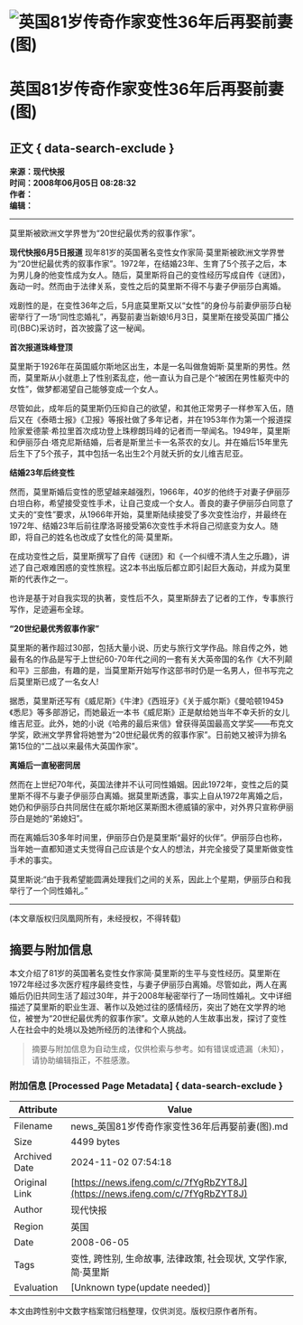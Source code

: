 # ![英国81岁传奇作家变性36年后再娶前妻(图)](https://x0.ifengimg.com/ucms/2019_38/AC5B8A2AE18AB61C7067AFFDBBCD12D16295DDA2_w121_h75.jpg)

# 英国81岁传奇作家变性36年后再娶前妻(图)

## 正文 { data-search-exclude }


**来源：现代快报**  
**时间：2008年06月05日 08:28:32**  
**作者：**  
**编辑：**  

---

莫里斯被欧洲文学界誉为“20世纪最优秀的叙事作家”。

**现代快报6月5日报道** 现年81岁的英国著名变性女作家简·莫里斯被欧洲文学界誉为“20世纪最优秀的叙事作家”。1972年，在结婚23年、生育了5个孩子之后，本为男儿身的他变性成为女人。随后，莫里斯将自己的变性经历写成自传《谜团》，轰动一时。然而由于法律关系，变性之后的莫里斯不得不与妻子伊丽莎白离婚。

戏剧性的是，在变性36年之后，5月底莫里斯又以“女性”的身份与前妻伊丽莎白秘密举行了一场“同性恋婚礼”，再娶前妻当新娘!6月3日，莫里斯在接受英国广播公司(BBC)采访时，首次披露了这一秘闻。

**首次报道珠峰登顶**

莫里斯于1926年在英国威尔斯地区出生，本是一名叫做詹姆斯·莫里斯的男性。然而，莫里斯从小就患上了性别紊乱症，他一直认为自己是个“被困在男性躯壳中的女性”，做梦都渴望自己能够变成一个女人。

尽管如此，成年后的莫里斯仍压抑自己的欲望，和其他正常男子一样参军入伍，随后又在《泰晤士报》《卫报》等报社做了多年记者，并在1953年作为第一个报道探险家爱德蒙·希拉里首次成功登上珠穆朗玛峰的记者而一举闻名。1949年，莫里斯和伊丽莎白·塔克尼斯结婚，后者是斯里兰卡一名茶农的女儿。并在婚后15年里先后生下了5个孩子，其中包括一名出生2个月就夭折的女儿维吉尼亚。

**结婚23年后终变性**

然而，莫里斯婚后变性的愿望越来越强烈，1966年，40岁的他终于对妻子伊丽莎白坦白称，希望接受变性手术，让自己变成一个女人。善良的妻子伊丽莎白同意了丈夫的“变性”要求，从1966年开始，莫里斯陆续接受了多次变性治疗，并最终在1972年、结婚23年后前往摩洛哥接受第6次变性手术将自己彻底变为女人。随即，将自己的姓名也改成了女性化的简·莫里斯。

在成功变性之后，莫里斯撰写了自传《谜团》和《一个纠缠不清人生之乐趣》，讲述了自己艰难困惑的变性旅程。这2本书出版后都立即引起巨大轰动，并成为莫里斯的代表作之一。

也许是基于对自我实现的执著，变性后不久，莫里斯辞去了记者的工作，专事旅行写作，足迹遍布全球。

**“20世纪最优秀叙事作家”**

莫里斯的著作超过30部，包括大量小说、历史与旅行文学作品。除自传之外，她最有名的作品是写于上世纪60-70年代之间的一套有关大英帝国的名作《大不列颠和平》三部曲，有趣的是，当莫里斯开始写作这部书时仍是一名男人，但书写完之后莫里斯已成了一名女人!

据悉，莫里斯还写有《威尼斯》《牛津》《西班牙》《关于威尔斯》《曼哈顿1945》《悉尼》等多部游记，而她最近一本书《威尼斯》正是献给她当年不幸夭折的女儿维吉尼亚。此外，她的小说《哈弗的最后来信》曾获得英国最高文学奖——布克文学奖，欧洲文学界曾将她誉为“20世纪最优秀的叙事作家”。日前她又被评为排名第15位的“二战以来最伟大英国作家”。

**离婚后一直秘密同居**

然而在上世纪70年代，英国法律并不认可同性婚姻。因此1972年，变性之后的莫里斯不得不与妻子伊丽莎白离婚。据莫里斯透露，事实上自从1972年离婚之后，她仍和伊丽莎白共同居住在威尔斯地区莱斯图木德威镇的家中，对外界只宣称伊丽莎白是她的“弟媳妇”。

而在离婚后30多年时间里，伊丽莎白仍是莫里斯“最好的伙伴”。伊丽莎白也称，当年她一直都知道丈夫觉得自己应该是个女人的想法，并完全接受了莫里斯做变性手术的事实。

莫里斯说:“由于我希望能圆满处理我们之间的关系，因此上个星期，伊丽莎白和我举行了一个同性婚礼。”

---

(本文章版权归凤凰网所有，未经授权，不得转载)

## 摘要与附加信息

<!-- tcd_abstract -->
本文介绍了81岁的英国著名变性女作家简·莫里斯的生平与变性经历。莫里斯在1972年经过多次医疗程序最终变性，与妻子伊丽莎白离婚。尽管如此，两人在离婚后仍旧共同生活了超过30年，并于2008年秘密举行了一场同性婚礼。文中详细描述了莫里斯的职业生涯、著作以及她过往的感情经历，突出了她在文学界的地位，被誉为“20世纪最优秀的叙事作家”。文章从她的人生故事出发，探讨了变性人在社会中的处境以及她所经历的法律和个人挑战。
<!-- tcd_abstract_end -->

> 摘要与附加信息为自动生成，仅供检索与参考。如有错误或遗漏（未知），请协助编辑指正，不胜感激。

### 附加信息 [Processed Page Metadata] { data-search-exclude }

| Attribute       | Value                                  |
|-----------------|----------------------------------------|
| Filename        | news_英国81岁传奇作家变性36年后再娶前妻(图).md                             |
| Size            | 4499 bytes                           |
| Archived Date   | 2024-11-02 07:54:18                             |
| Original Link   | [https://news.ifeng.com/c/7fYgRbZYT8J](https://news.ifeng.com/c/7fYgRbZYT8J)                       |
| Author          | 现代快报                               |
| Region          | 英国                               |
| Date            | 2008-06-05                                 |
| Tags            | 变性, 跨性别, 生命故事, 法律政策, 社会现状, 文学作家, 简·莫里斯                                 |
| Evaluation            | [Unknown type(update needed)]                                 |
<!-- tcd_table_end -->

本文由跨性别中文数字档案馆归档整理，仅供浏览。版权归原作者所有。
